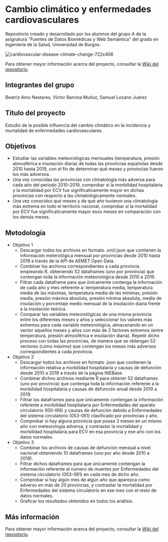 # Cambio climático y enfermedades cardiovasculares
Repositorio creado y desarrollado por los alumnos del grupo A de la asignatura "Fuentes de Datos Biomédicas y Web Semántica" del grado en Ingeniería de la Salud, Universidad de Burgos. 

![cardiovascular-disease-climate-change-722x406](https://user-images.githubusercontent.com/80346399/135160096-b203c9df-312d-4719-a699-5f31a1f278bb.jpg)

 
Para obtener mayor información acerca del proyecto, consultar la [Wiki del repositorio](https://github.com/SamuelLozanoJuarez/Cambio_climatico_y_ECV/wiki).

## Integrantes del grupo
Beatriz Amo Nestares, Víctor Barcina Muñoz, Samuel Lozano Juárez

## Título  del proyecto
Estudio de la posible influencia del cambio climático en la incidencia y mortalidad de enfermedades cardiovasculares.

## Objetivos
 - Estudiar las variables meteorológicas mensuales (temperatura, presión atmosférica e insolación diaria) de todas las provincias españolas desde 2010 hasta 2019, con el fin de determinar qué meses y provincias fueron los más adversos. 
 - Una vez conocidas las provincias con climatología más adversa para cada año del periodo 2010-2019, comprobar si la morbilidad hospitalaria y la mortalidad por ECV fue significativamente mayor en dichas provincias con respecto a las climatológicamente normales.
 - Una vez conocidos qué meses y de qué año tuvieron una climatología más extrema en todo el territorio nacional, comprobar si la mortalidad por ECV fue significaticamente mayor esos meses en comparación con los demás meses.


## Metodología
 - Objetivo 1
     - Descargar todos los archivos en formato .xml/.json que contienen la información meterológica mensual por provincias desde 2010 hasta 2019 a través de la API de AEMET Open Data.
     - Combinar los archivos correspondientes a cada provincia empleando R, obteniendo 52 dataframes (uno por provincia) que contengan toda la información meteorológica desde 2010 a 2019.
     - Filtrar cada dataframe para que únicamente contenga la información de cada año y mes referente a: temperatura media, temperatura media de las máximas, temperatura media de las mínimas, presión media, presión máxima absoluta, presión mínima absoluta, media de insolación y porcentaje medio mensual de la insolación diaria frente a la insolación teórica.
     - Comparar las variables meteorológicas de una misma provincia entre los diferentes meses y años y seleccionar los valores más extremos para cada variable meteorológica, almacenando en un vector aquellos meses y años con más de 2 factores extremos (entre temperatura, presión atmosférica e insolación diaria). Repetir dicho proceso con todas las provincias, de manera que se obtengan 52 vectores (como máximo) que contengan los meses más adversos correspondientes a cada provincia.
 - Objetivo 2
     - Descargar todos los archivos en formato .json que contienen la información relativa a morbilidad hospitalaria y causas de defunción desde 2010 a 2019 a través de la página INEBase.
     - Combinar dichos archivos mediante R para obtener 52 dataframes (uno por provincia) que contenga toda la información referente a la morbilidad hospitalaria y causas de defunción anual desde 2010 a 2019.
     - Filtrar los dataframes para que únicamente contengan la información referente a morbilidad hospitalaria por Enfermedades del aparato circulatorio (I00-I99) y causas de defunción debido a Enfermedades del sistema circulatorio (053-061) clasificado por provincias y año.
      - Comprobar si hay alguna provincia que posea 3 meses en un mismo año con meteorología adversa, y contrastar la mortalidad y morbilidad hospitalaria para ECV en esa provincia y ese año con los datos normales.
 - Objetivo 3
     - Combinar los archivos de causas de defunción mensual a nivel nacional obteniendo 10 dataframes (uno por año desde 2010 a 2019).
     - Filtrar dichos dataframes para que únicamente contengan la información referente al número de muertes por Enfermedades del sistema circulatorio (053-061) en cada mes de dicho año.
     - Comprobar si hay algún mes de algún año que aparezca como adverso en más de 20 provincias, y contrastar la mortalidad por Enfermedades del sistema circulatorio en ese mes con el resto de datos normales.
     - Graficar los resultados obtenidos en todos los análisis.

## Más información
Para obtener mayor información acerca del proyecto, consultar la [Wiki del repositorio](https://github.com/SamuelLozanoJuarez/Cambio_climatico_y_ECV/wiki).
